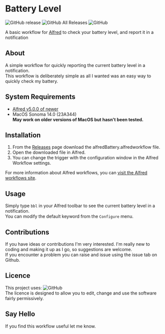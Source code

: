 # Battery Level

![GitHub release](https://img.shields.io/github/release/aarblaster/alfredBattery.svg)
![GitHub All Releases](https://img.shields.io/github/downloads/aarblaster/alfredBattery/total.svg)
![GitHub](https://img.shields.io/github/license/aarblaster/alfredBattery.svg)

A basic workflow for [Alfred](https://www.alfredapp.com) to check your battery level, and report it in a notification

## About

A simple workflow for quickly reporting the current battery level in a notification.   
This workflow is deliberately simple as all I wanted was an easy way to quickly check my battery.

## System Requirements
- [Alfred v5.0.0 of newer](https://alfredapp.com)  
- MacOS Sonoma 14.0 (23A344)  
**May work on older versions of MacOS but hasn't been tested.**

## Installation
1. From the [Releases](https://github.com/aarblaster/alfredBattery/releases) page download the alfredBattery.alfredworkflow file.
2. Open the downloaded file in Alfred.
3. You can change the trigger with the configuration window in the Alfred Workflow settings. 

For more information about Alfred workflows, you can [visit the Alfred workflows site](https://www.alfredapp.com/help/workflows/).

## Usage
Simply type `bbl` in your Alfred toolbar to see the current battery level in a notification.  
You can modify the default keyword from the `Configure` menu.

## Contributions
If you have ideas or contributions I'm very interested. I'm really new to coding and making it up as I go, so suggestions are welcome.   
If you encounter a problem you can raise and issue using the issue tab on Github.

## Licence 
This project uses: ![GitHub](https://img.shields.io/github/license/aarblaster/alfredBattery.svg)   
The licence is designed to allow you to edit, change and use the software fairly permissively.

## Say Hello
 If you find this workflow useful let me know.